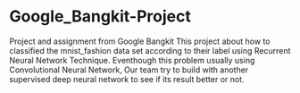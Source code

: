 # Google_Bangkit-Project
Project and assignment from Google Bangkit
This project about how to classified the mnist_fashion data set according to their label using Recurrent Neural Network Technique. 
Eventhough this problem usually using Convolutional Neural Network, Our team try to build with another supervised deep neural network 
to see if its result better or not.
